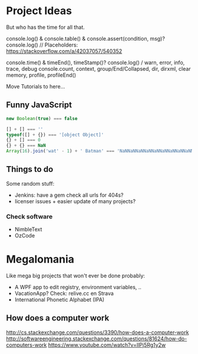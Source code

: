 Project Ideas
=============

But who has the time for all that.

console.log() & console.table() & console.assert(condition, msg)?
console.log() // Placeholders: https://stackoverflow.com/a/42037057/540352

console.time() & timeEnd(), timeStamp()?
console.log() / warn, error, info, trace, debug
console.count, context, group/End/Collapsed, dir, dirxml, clear
memory, profile, profileEnd()


Move Tutorials to here...


Funny JavaScript
----------------

```js
new Boolean(true) === false

[] + [] === ''
typeof([] + {}) === '[object Object]'
{} + [] === 0
{} + {} === NaN
Array(16).join('wat' - 1) + ' Batman' === 'NaNNaNNaNNaNNaNNaNNaNNaNNaNNaNNaNNaNNaNNaNNaN Batman'
```



Things to do
------------

Some random stuff:  

- Jenkins: have a gem check all urls for 404s?
- licenser issues + easier update of many projects?

### Check software

- NimbleText
- OzCode




# Megalomania

Like mega big projects that won't ever be done probably:  

- A WPF app to edit registry, environment variables, ..
- VacationApp? Check: relive.cc en Strava
- International Phonetic Alphabet (IPA)


## How does a computer work

http://cs.stackexchange.com/questions/3390/how-does-a-computer-work
http://softwareengineering.stackexchange.com/questions/81624/how-do-computers-work
https://www.youtube.com/watch?v=IlPj5Rg1y2w
